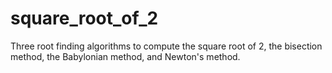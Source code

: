 # square_root_of_2
Three root finding algorithms to compute the square root of 2, the bisection method, the Babylonian method, and Newton's method.
